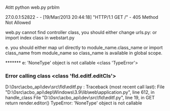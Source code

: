 Atitt python web.py   prblm


27.0.0.1:52822 - - [19/Mar/2013 20:44:18] "HTTP/1.1 GET /" - 405 Method Not Allowed


web.py cannot find controller class, you should either change urls.py:
or import index class in webstart.py

e. you should either map url directly to module_name.class_name or import class_name from module_name so class_name is available in global scope.


******* e: 'NoneType' object is not callable <class 'TypeError'>
### Error calling class <class 'fld.editf.editCls'>
D:\0src\acbo_api\dev\src\fld\editf.py : Traceback (most recent call last):
  File "D:\0src\acbo_api\dep\Windows\3.9\lib\web\application.py", line 612, in handle_class
  File "D:\0src\acbo_api\dev\src\fld\editf.py", line 19, in GET
    return render.editor()
TypeError: 'NoneType' object is not callable


